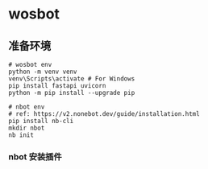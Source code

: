 # wosbot
 
## 准备环境

```
# wosbot env
python -m venv venv
venv\Scripts\activate # For Windows
pip install fastapi uvicorn
python -m pip install --upgrade pip

# nbot env
# ref: https://v2.nonebot.dev/guide/installation.html
pip install nb-cli
mkdir nbot
nb init
```

### nbot 安装插件

